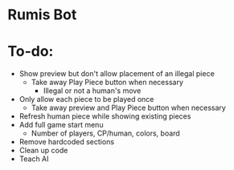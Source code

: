 # Rumis Bot

# To-do:
- Show preview but don't allow placement of an illegal piece
  - Take away Play Piece button when necessary
    - Illegal or not a human's move
- Only allow each piece to be played once
  - Take away preview and Play Piece button when necessary
- Refresh human piece while showing existing pieces
- Add full game start menu
  - Number of players, CP/human, colors, board
- Remove hardcoded sections
- Clean up code
- Teach AI
